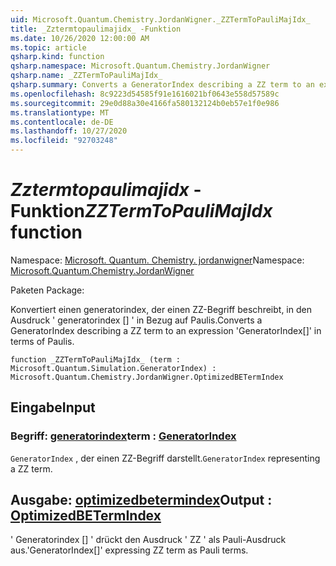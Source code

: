 ```yaml
---
uid: Microsoft.Quantum.Chemistry.JordanWigner._ZZTermToPauliMajIdx_
title: _Zztermtopaulimajidx_ -Funktion
ms.date: 10/26/2020 12:00:00 AM
ms.topic: article
qsharp.kind: function
qsharp.namespace: Microsoft.Quantum.Chemistry.JordanWigner
qsharp.name: _ZZTermToPauliMajIdx_
qsharp.summary: Converts a GeneratorIndex describing a ZZ term to an expression 'GeneratorIndex[]' in terms of Paulis.
ms.openlocfilehash: 8c9223d54585f91e1616021bf0643e558d57589c
ms.sourcegitcommit: 29e0d88a30e4166fa580132124b0eb57e1f0e986
ms.translationtype: MT
ms.contentlocale: de-DE
ms.lasthandoff: 10/27/2020
ms.locfileid: "92703248"
---
```

# <a name="_zztermtopaulimajidx_-function"></a><span data-ttu-id="069c9-102">_Zztermtopaulimajidx_ -Funktion</span><span class="sxs-lookup"><span data-stu-id="069c9-102">_ZZTermToPauliMajIdx_ function</span></span>

<span data-ttu-id="069c9-103">Namespace: [Microsoft. Quantum. Chemistry. jordanwigner](xref:Microsoft.Quantum.Chemistry.JordanWigner)</span><span class="sxs-lookup"><span data-stu-id="069c9-103">Namespace: [Microsoft.Quantum.Chemistry.JordanWigner](xref:Microsoft.Quantum.Chemistry.JordanWigner)</span></span>

<span data-ttu-id="069c9-104">Paketen [](https://nuget.org/packages/)</span><span class="sxs-lookup"><span data-stu-id="069c9-104">Package: [](https://nuget.org/packages/)</span></span>


<span data-ttu-id="069c9-105">Konvertiert einen generatorindex, der einen ZZ-Begriff beschreibt, in den Ausdruck ' generatorindex [] ' in Bezug auf Paulis.</span><span class="sxs-lookup"><span data-stu-id="069c9-105">Converts a GeneratorIndex describing a ZZ term to an expression 'GeneratorIndex[]' in terms of Paulis.</span></span>

```qsharp
function _ZZTermToPauliMajIdx_ (term : Microsoft.Quantum.Simulation.GeneratorIndex) : Microsoft.Quantum.Chemistry.JordanWigner.OptimizedBETermIndex
```


## <a name="input"></a><span data-ttu-id="069c9-106">Eingabe</span><span class="sxs-lookup"><span data-stu-id="069c9-106">Input</span></span>

### <a name="term--generatorindex"></a><span data-ttu-id="069c9-107">Begriff: [generatorindex](xref:Microsoft.Quantum.Simulation.GeneratorIndex)</span><span class="sxs-lookup"><span data-stu-id="069c9-107">term : [GeneratorIndex](xref:Microsoft.Quantum.Simulation.GeneratorIndex)</span></span>

<span data-ttu-id="069c9-108">`GeneratorIndex` , der einen ZZ-Begriff darstellt.</span><span class="sxs-lookup"><span data-stu-id="069c9-108">`GeneratorIndex` representing a ZZ term.</span></span>



## <a name="output--optimizedbetermindex"></a><span data-ttu-id="069c9-109">Ausgabe: [optimizedbetermindex](xref:Microsoft.Quantum.Chemistry.JordanWigner.OptimizedBETermIndex)</span><span class="sxs-lookup"><span data-stu-id="069c9-109">Output : [OptimizedBETermIndex](xref:Microsoft.Quantum.Chemistry.JordanWigner.OptimizedBETermIndex)</span></span>

<span data-ttu-id="069c9-110">' Generatorindex [] ' drückt den Ausdruck ' ZZ ' als Pauli-Ausdruck aus.</span><span class="sxs-lookup"><span data-stu-id="069c9-110">'GeneratorIndex[]' expressing ZZ term as Pauli terms.</span></span>